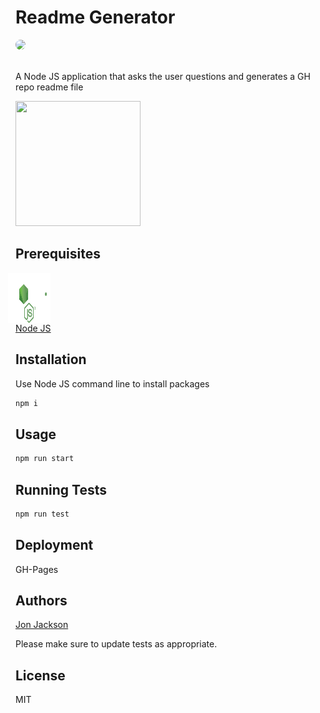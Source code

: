 # Readme Generator

<img style="border-radius: 20px;" src="https://img.shields.io/static/v1?label=LICENSE&message=MIT&color=BLUE&style=for-the-badge">

<br>
<br>

A Node JS application that asks the user questions and generates a GH repo readme file
<br>

<img width=200 height=200 src="https://avatars1.githubusercontent.com/u/36890724?v=4">

## Prerequisites

<a style="display: inline-grid" href="https://nodejs.org/en/"><img style="margin-left:-0.75rem" width=80 height=80 src="logo.svg">Node JS</a>

## Installation

Use Node JS command line to install packages

```bash
npm i
```

## Usage

```bash
npm run start
```

## Running Tests

```bash
npm run test
```

## Deployment

GH-Pages

## Authors

[Jon Jackson](http://github.com/ocskier)

Please make sure to update tests as appropriate.

## License

MIT
